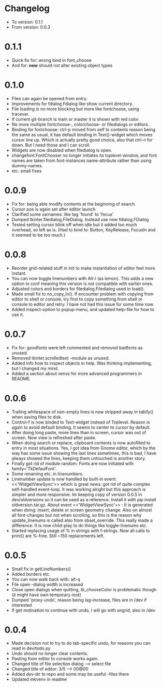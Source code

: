 # Changelog
* To version: 	0.1.1
* From version:	0.0.3


# 0.1.1
* Quick fix for: wrong bind in font_choose
* And for: __new__ should not alter existing object types

# 0.1.0
* Files can again be opened from entry.
* Improvements for fdialog.Fdialog like show current directory.
* File loading is no more blocking but more like fontchoose, using tracevar.
* If current git-branch is main or master it is shown with red color.
* No more multiple fontchoose-, colorchoose- or filedialogs or editors.
* Binding for fontchoose: ctrl-p moved from self to contents reason being
the same as usual, it has default binding in Text()-widget which moves
cursor line up. Which is actually pretty good choice, also that ctrl-n for down.
But I need those and I can scroll.
* Widgets are now disabled when filedialog is open.
* changefont.FontChooser no longer initiates its toplevel-window, and font names are taken from font-instances name-attribute rather than using dummy-names.
* etc. small fixes


# 0.0.9
* Fix for: being able modify contents at the beginning of search.
* Cursor pos is again set after editor launch
* Clarified some varnames: like tag 'found' to 'focus'
* Dumped tkinter.filedialog.FileDialog. Instead use now fdialog.FDialog
* Tested setting cursor blink off when idle but it added too much overhead, so left as is.
	(Had to bind to: Button, KeyRelease, FocusIn and it seemed to be too much.)


# 0.0.8
* Reorder grid-related stuff in init to make instantiation of editor feel more instant.
* You can now toggle linenumbers with Alt-l (as lemon). This adds a new option to conf meaning this version is not compatible with earlier ones.
* Adjusted colors and borders for filedialog.Filedialog used in load().
* Made small fix to no_copy_ln(). If encounter problem with copying from editor to shell or console, try
first to copy something from shell or console to editor and retry. I have not had this issue for some time now.
* Added inspect-option to popup-menu, and updated help-file for how to use it.


# 0.0.7
* Fix for: goodfonts were left commented and removed badfonts as unused.
* Removed tkinter.scrolledtext -module as unused.
* Added info how to inspect objects in help. Was thinking implementing, but I changed my mind.
* Added a section about venvs for more advanced programmers in README.


# 0.0.6
* Trailing whitespace of non-empty lines is now stripped away in tabify() when saving files to disk.
* Control-f is now binded to Text-widget instead of Toplevel. Reason is again to avoid default binding.
	It seems to center to cursor by default.
* After doing long paste, more lines than in screen, cursor was out of screen. Now view is refreshed after
	paste.
* When doing search or replace, clipboard contents is now autofilled to entry in most situations. Yes, I got
	idea from Gnome editor, which by the way has some issue showing the last lines sometimes, this is bad,
	I have always showed the lines, keeping them untouched is another story.
* Finally got rid of module random. Fonts are now initiated with family='TkDefaulFont'.
* Some renaming etc. in linenumbers.
* Linenumber update is now handled by built-in event: <<'WidgetViewSync'>>  which is great news:
	got rid of quite complex self-handled event-loop. It was working alright but this approach is simpler
	and more responsive. Im keeping copy of version 0.0.5 in dev/oldversions so it can be used as a reference. Install it with pip install oldversion.tar.gz.
	About event <<'WidgetViewSync'>> :
	It is generated when doing: insert, delete or screen geometry change. Also on almost all font-changes but
	not when scrolling, so this is the reason why update_linenums is called also from sbset_override.
	This really made a difference. It is now child-play to do things like toggle-linenums etc.
* Started replacing usage of % in strings with f-strings. Now all calls to print() are %-free. Still ~150 replacements left.


# 0.0.5
* Small fix in getLineNumbers()
* Added borders etc.
* You can now walk back with: alt-q
* File open -dialog width is increased
* Close open dialogs when quitting, tk_chooseColor is problematic though
	(it might have own temporary root)
* Dumped 'proxy-undo',  reason being lag-increase, files are in /dev if interested
* If get motivation to continue with undo, I will go with ungrid, also in /dev


# 0.0.4
* Made decision not to try to do tab-specific undo, for reasons you can read in dev/todo.py
* Undo should no longer clear contents.
* Pasting from editor to console works again.
* Changed title of file selection dialog --> select file
* Changed title of editor: 3/5 --> 00@00
* Added dev-dir to repo and some may be useful -files there
* Updated mkvenv in readme
